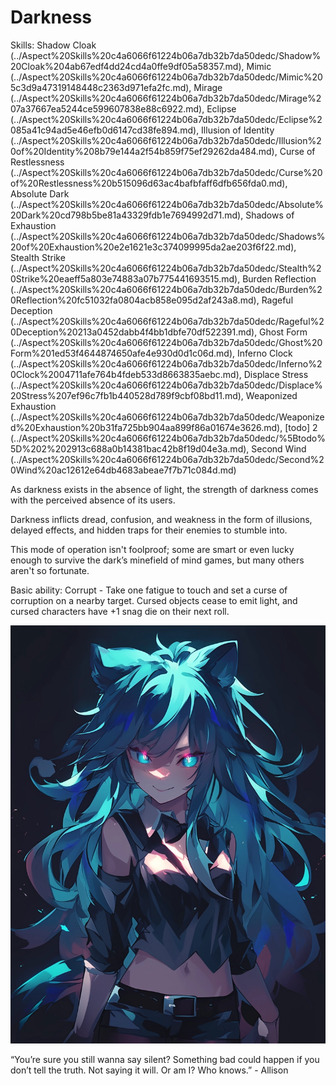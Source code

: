 # Darkness

Skills: Shadow Cloak (../Aspect%20Skills%20c4a6066f61224b06a7db32b7da50dedc/Shadow%20Cloak%204ab67edf4dd24cd4a0ffe9df05a58357.md), Mimic (../Aspect%20Skills%20c4a6066f61224b06a7db32b7da50dedc/Mimic%205c3d9a47319148448c2363d971efa2fc.md), Mirage (../Aspect%20Skills%20c4a6066f61224b06a7db32b7da50dedc/Mirage%207a37667ea5244ce599607838e88c6922.md), Eclipse (../Aspect%20Skills%20c4a6066f61224b06a7db32b7da50dedc/Eclipse%2085a41c94ad5e46efb0d6147cd38fe894.md), Illusion of Identity (../Aspect%20Skills%20c4a6066f61224b06a7db32b7da50dedc/Illusion%20of%20Identity%208b79e144a2f54b859f75ef29262da484.md), Curse of Restlessness (../Aspect%20Skills%20c4a6066f61224b06a7db32b7da50dedc/Curse%20of%20Restlessness%20b515096d63ac4bafbfaff6dfb656fda0.md), Absolute Dark (../Aspect%20Skills%20c4a6066f61224b06a7db32b7da50dedc/Absolute%20Dark%20cd798b5be81a43329fdb1e7694992d71.md), Shadows of Exhaustion (../Aspect%20Skills%20c4a6066f61224b06a7db32b7da50dedc/Shadows%20of%20Exhaustion%20e2e1621e3c374099995da2ae203f6f22.md), Stealth Strike (../Aspect%20Skills%20c4a6066f61224b06a7db32b7da50dedc/Stealth%20Strike%20eaeff5a803e74883a07b775441693515.md), Burden Reflection (../Aspect%20Skills%20c4a6066f61224b06a7db32b7da50dedc/Burden%20Reflection%20fc51032fa0804acb858e095d2af243a8.md), Rageful Deception (../Aspect%20Skills%20c4a6066f61224b06a7db32b7da50dedc/Rageful%20Deception%20213a0452dabb4f4bb1dbfe70df522391.md), Ghost Form (../Aspect%20Skills%20c4a6066f61224b06a7db32b7da50dedc/Ghost%20Form%201ed53f4644874650afe4e930d0d1c06d.md), Inferno Clock  (../Aspect%20Skills%20c4a6066f61224b06a7db32b7da50dedc/Inferno%20Clock%2004711afe764b4fdeb533d8663835aebc.md), Displace Stress (../Aspect%20Skills%20c4a6066f61224b06a7db32b7da50dedc/Displace%20Stress%207ef96c7fb1b440528d789f9cbf08bd11.md), Weaponized Exhaustion (../Aspect%20Skills%20c4a6066f61224b06a7db32b7da50dedc/Weaponized%20Exhaustion%20b31fa725bb904aa899f86a01674e3626.md), [todo] 2 (../Aspect%20Skills%20c4a6066f61224b06a7db32b7da50dedc/%5Btodo%5D%202%202913c688a0b14381bac42b8f19d04e3a.md), Second Wind (../Aspect%20Skills%20c4a6066f61224b06a7db32b7da50dedc/Second%20Wind%20ac12612e64db4683abeae7f7b71c084d.md)

As darkness exists in the absence of light, the strength of darkness comes with the perceived absence of its users.

Darkness inflicts dread, confusion, and weakness in the form of illusions, delayed effects, and hidden traps for their enemies to stumble into.

This mode of operation isn't foolproof; some are smart or even lucky enough to survive the dark’s minefield of mind games, but many others aren't so fortunate.

Basic ability: Corrupt - Take one fatigue to touch and set a curse of corruption on a nearby target. Cursed objects cease to emit light, and cursed characters have +1 snag die on their next roll.

![“You’re sure you still wanna say silent? Something bad could happen if you don’t tell the truth. Not saying it will. Or am I? Who knows.” - Allison](Darkness%207b5f4eed8a384ffeb7d384acb5b8d14b/allison2.webp)

“You’re sure you still wanna say silent? Something bad could happen if you don’t tell the truth. Not saying it will. Or am I? Who knows.” - Allison
